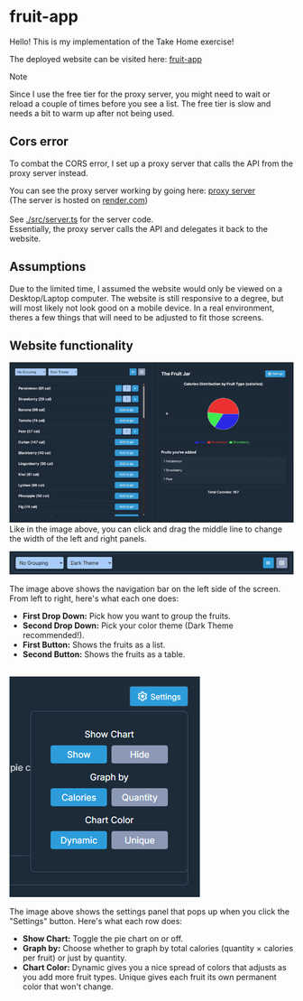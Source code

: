 # fruit-app

Hello! This is my implementation of the Take Home exercise!

The deployed website can be visited here:
[fruit-app](https://kaitosugimura.github.io/fruit-app/)

> [!NOTE]  
> Since I use the free tier for the proxy server, you might need to wait or reload a couple of times before you see a list.
> The free tier is slow and needs a bit to warm up after not being used. 

## Cors error

To combat the CORS error, I set up a proxy server that calls the API from the proxy server instead.

You can see the proxy server working by going here:
[proxy server](https://fruit-app-proxy-server.onrender.com/proxy)
<br/>(The server is hosted on [render.com](https://render.com/))
<br/><br/>See [./src/server.ts](https://github.com/KaitoSugimura/fruit-app/blob/main/src/server.ts) for the server code.
<br/>Essentially, the proxy server calls the API and delegates it back to the website.

## Assumptions

Due to the limited time, I assumed the website would only be viewed on a Desktop/Laptop computer.
The website is still responsive to a degree, but will most likely not look good on a mobile device.
In a real environment, theres a few things that will need to be adjusted to fit those screens.

## Website functionality

![alt text](Readme_images/MoveableMiddle.gif)
Like in the image above, you can click and drag the middle line to change the width of the left and right panels.

![alt text](Readme_images/LeftSideTopBar.png)

The image above shows the navigation bar on the left side of the screen. From left to right, here's what each one does:

- **First Drop Down:** Pick how you want to group the fruits.
- **Second Drop Down:** Pick your color theme (Dark Theme recommended!).
- **First Button:** Shows the fruits as a list.
- **Second Button:** Shows the fruits as a table.
  <br/>
  <br/>

![alt text](Readme_images/RightSideSettingsPanel.png)

The image above shows the settings panel that pops up when you click the "Settings" button. Here's what each row does:

- **Show Chart:** Toggle the pie chart on or off.
- **Graph by:** Choose whether to graph by total calories (quantity × calories per fruit) or just by quantity.
- **Chart Color:** Dynamic gives you a nice spread of colors that adjusts as you add more fruit types. Unique gives each fruit its own permanent color that won't change.
